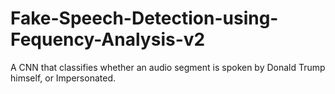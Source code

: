 # Fake-Speech-Detection-using-Fequency-Analysis-v2
A CNN that classifies whether an audio segment is spoken by Donald Trump himself, or Impersonated.
